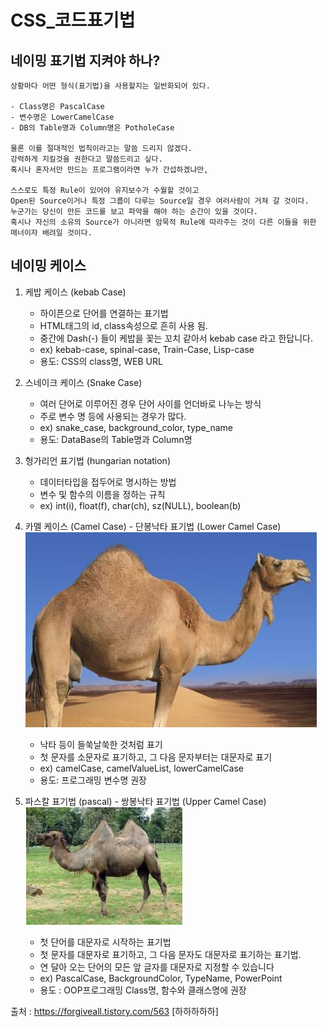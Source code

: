 # CSS_코드표기법

## 네이밍 표기법 지켜야 하나?
```
상황마다 어떤 형식(표기법)을 사용할지는 일반화되어 있다.

- Class명은 PascalCase
- 변수명은 LowerCamelCase
- DB의 Table명과 Column명은 PotholeCase

물론 이를 절대적인 법칙이라고는 말씀 드리지 않겠다.
강력하게 지킬것을 권한다고 말씀드리고 싶다.
혹시나 혼자서만 만드는 프로그램이라면 누가 간섭하겠냐만,

스스로도 특정 Rule이 있어야 유지보수가 수월할 것이고
Open된 Source이거나 특정 그룹이 다루는 Source일 경우 여러사람이 거쳐 갈 것이다.
누군가는 당신이 만든 코드를 보고 파악을 해야 하는 순간이 있을 것이다.
혹시나 자신의 소유의 Source가 아니라면 암묵적 Rule에 따라주는 것이 다른 이들을 위한 매너이자 배려일 것이다.
```

## 네이밍 케이스
1. 케밥 케이스 (kebab Case)
    - 하이픈으로 단어를 연결하는 표기법
    - HTML태그의 id, class속성으로 흔히 사용 됨.
    -  중간에 Dash(-) 들이 케밥을 꽂는 꼬치 같아서 kebab case 라고 한답니다.
    - ex) kebab-case, spinal-case, Train-Case, Lisp-case
    - 용도: CSS의 class명, WEB URL

2. 스네이크 케이스 (Snake Case)
    - 여러 단어로 이루어진 경우 단어 사이를 언더바로 나누는 방식
    - 주로 변수 명 등에 사용되는 경우가 많다.
    - ex) snake_case, background_color, type_name
    - 용도: DataBase의 Table명과 Column명

3. 헝가리언 표기법 (hungarian notation)
    - 데이터타입을 접두어로 명시하는 방법
    - 변수 및 함수의 이름을 정하는 규칙
    - ex) int(i), float(f), char(ch), sz(NULL), boolean(b)

4. 카멜 케이스 (Camel Case) - 단봉낙타 표기법 (Lower Camel Case)<br>
    ![LowerCamel_img](./img/20200403_165452.png)
    - 낙타 등이 들쑥날쑥한 것처럼 표기
    - 첫 문자를 소문자로 표기하고, 그 다음 문자부터는 대문자로 표기
    - ex) camelCase, camelValueList, lowerCamelCase
    - 용도: 프로그래밍 변수명 권장

5. 파스칼 표기법 (pascal) - 쌍봉낙타 표기법 (Upper Camel Case)<br>
    ![UpperCamel_img](./img/20200403_165534.png)
    - 첫 단어를 대문자로 시작하는 표기법
    - 첫 문자를 대문자로 표기하고, 그 다음 문자도 대문자로 표기하는 표기법.
    - 연 달아 오는 단어의 모든 앞 글자를 대문자로 지정할 수 있습니다
    - ex) PascalCase, BackgroundColor, TypeName, PowerPoint
    - 용도 : OOP프로그래밍 Class명, 함수와 클래스명에 권장



출처 : https://forgiveall.tistory.com/563 [하하하하하]
